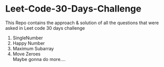 # Leet-Code-30-Days-Challenge
This Repo contains the approach & solution of all the questions that were asked in Leet code 30 days challenge

1. SingleNumber
2. Happy Number<br/>
3. Maximum Subarray<br/>
4. Move Zeroes<br/>
Maybe gonna do more....
